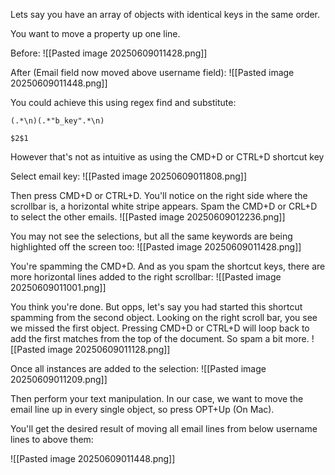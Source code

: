 Lets say you have an array of objects with identical keys in the same order.

You want to move a property up one line.

Before:
![[Pasted image 20250609011428.png]]

After (Email field now moved above username field):
![[Pasted image 20250609011448.png]]

You could achieve this using regex find and substitute:
```
(.*\n)(.*"b_key".*\n)  
  
$2$1
```

However that's not as intuitive as using the CMD+D or CTRL+D shortcut key

Select email key:
![[Pasted image 20250609011808.png]]

Then press CMD+D or CTRL+D. You'll notice on the right side where the scrollbar is, a horizontal white stripe appears. Spam the CMD+D or CRL+D to select the other emails.
![[Pasted image 20250609012236.png]]


You may not see the selections, but all the same keywords are being highlighted off the screen too:
![[Pasted image 20250609011428.png]]

You're spamming the CMD+D. And as you spam the shortcut keys, there are more horizontal lines added to the right scrollbar:
![[Pasted image 20250609011001.png]]


You think you're done. But opps, let's say you had started this shortcut spamming from the second object. Looking on the right scroll bar, you see we missed the first object. Pressing CMD+D or CTRL+D will loop back to add the first matches from the top of the document. So spam a bit more.
![[Pasted image 20250609011128.png]]

Once all instances are added to the selection:
![[Pasted image 20250609011209.png]]

Then perform your text manipulation. In our case, we want to move the email line up in every single object, so press OPT+Up (On Mac).

You'll get the desired result of moving all email lines from below username lines to above them:

![[Pasted image 20250609011448.png]]
